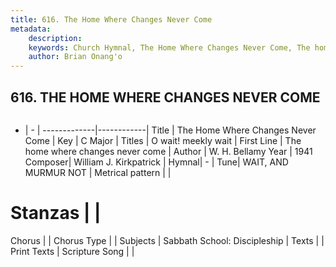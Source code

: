 ```yaml
---
title: 616. The Home Where Changes Never Come
metadata:
    description: 
    keywords: Church Hymnal, The Home Where Changes Never Come, The home where changes never come, O wait! meekly wait
    author: Brian Onang'o
---
```



## 616. THE HOME WHERE CHANGES NEVER COME

```txt

```

- |   -  |
-------------|------------|
Title | The Home Where Changes Never Come |
Key | C Major |
Titles | O wait! meekly wait |
First Line | The home where changes never come |
Author | W. H. Bellamy
Year | 1941
Composer| William J. Kirkpatrick |
Hymnal|  - |
Tune| WAIT, AND MURMUR NOT |
Metrical pattern | |
# Stanzas |  |
Chorus |  |
Chorus Type |  |
Subjects | Sabbath School: Discipleship |
Texts |  |
Print Texts | 
Scripture Song |  |
  
